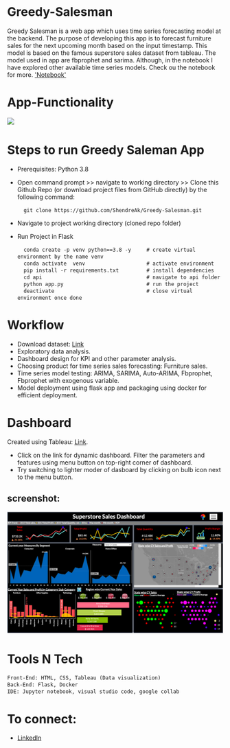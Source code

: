 # Greedy-Salesman
Greedy Salesman is a web app which uses time series forecasting model at the backend. The purpose of developing this app is to forecast furniture sales for the next upcoming month based on the input timestamp. This model is based on the famous superstore sales dataset from tableau. The model used in app are fbprophet and sarima. Although, in the notebook I have explored other available time series models. Check ou the notebook for more. ['Notebook'](https://github.com/ShendreAk/Greedy-Salesman/blob/main/Notebook/Superstore_Sales.ipynb)

# App-Functionality
![](api/static/App_functionality.gif)

# Steps to run Greedy Saleman App
* Prerequisites: Python 3.8

* Open command prompt >> navigate to working directory >> Clone this Github Repo (or download project files from GitHub directly) by the following command:

        git clone https://github.com/ShendreAk/Greedy-Salesman.git  

* Navigate to project working directory (cloned repo folder)

* Run Project in Flask 

        conda create -p venv python==3.8 -y     # create virtual environment by the name venv
        conda activate  venv                    # activate environment
        pip install -r requirements.txt         # install dependencies
        cd api                                  # navigate to api folder
        python app.py                           # run the project
        deactivate                              # close virtual environment once done

# Workflow
* Download dataset: [Link](https://community.tableau.com/s/question/0D54T00000CWeX8SAL/sample-superstore-sales-excelxls)
* Exploratory data analysis.
* Dashboard design for KPI and other parameter analysis.
* Choosing product for time series sales forecasting: Furniture sales.
* Time series model testing: ARIMA, SARIMA, Auto-ARIMA, Fbprophet, Fbprophet with exogenous variable.
* Model deployment using flask app and packaging using docker for efficient deployment.

# Dashboard
Created using Tableau: [Link](https://public.tableau.com/app/profile/akshay.shendre1485/viz/Salesdashboard_16985927387110/Dashboard_Sales_overview?publish=yes).
* Click on the link for dynamic dashboard. Filter the parameters and features using menu button on top-right corner of dashboard.
* Try switching to lighter moder of dasboard by clicking on bulb icon next to the menu button.
## screenshot: 
![](api/static/DashboardImage.png)

# Tools N Tech
    Front-End: HTML, CSS, Tableau (Data visualization)
    Back-End: Flask, Docker
    IDE: Jupyter notebook, visual studio code, google collab

# To connect:
* [LinkedIn](https://www.linkedin.com/in/akshay-shendre-a5aa8315a/)


